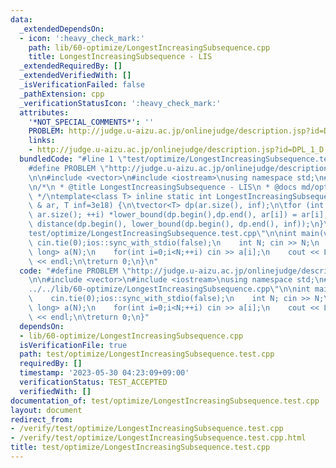 ```yaml
---
data:
  _extendedDependsOn:
  - icon: ':heavy_check_mark:'
    path: lib/60-optimize/LongestIncreasingSubsequence.cpp
    title: LongestIncreasingSubsequence - LIS
  _extendedRequiredBy: []
  _extendedVerifiedWith: []
  _isVerificationFailed: false
  _pathExtension: cpp
  _verificationStatusIcon: ':heavy_check_mark:'
  attributes:
    '*NOT_SPECIAL_COMMENTS*': ''
    PROBLEM: http://judge.u-aizu.ac.jp/onlinejudge/description.jsp?id=DPL_1_D
    links:
    - http://judge.u-aizu.ac.jp/onlinejudge/description.jsp?id=DPL_1_D
  bundledCode: "#line 1 \"test/optimize/LongestIncreasingSubsequence.test.cpp\"\n\
    #define PROBLEM \"http://judge.u-aizu.ac.jp/onlinejudge/description.jsp?id=DPL_1_D\"\
    \n\n#include <vector>\n#include <iostream>\nusing namespace std;\n#line 1 \"lib/60-optimize/LongestIncreasingSubsequence.cpp\"\
    \n/*\n * @title LongestIncreasingSubsequence - LIS\n * @docs md/optimize/LongestIncreasingSubsequence.md\n\
    \ */\ntemplate<class T> inline static int LongestIncreasingSubsequence(const vector<T>\
    \ & ar, T inf=3e18) {\n\tvector<T> dp(ar.size(), inf);\n\tfor (int i = 0; i <\
    \ ar.size(); ++i) *lower_bound(dp.begin(),dp.end(), ar[i]) = ar[i];\n\treturn\
    \ distance(dp.begin(), lower_bound(dp.begin(), dp.end(), inf));\n}\n#line 7 \"\
    test/optimize/LongestIncreasingSubsequence.test.cpp\"\n\nint main(void){\n   \
    \ cin.tie(0);ios::sync_with_stdio(false);\n    int N; cin >> N;\n    vector<long\
    \ long> a(N);\n    for(int i=0;i<N;++i) cin >> a[i];\n    cout << LongestIncreasingSubsequence(a)\
    \ << endl;\n\treturn 0;\n}\n"
  code: "#define PROBLEM \"http://judge.u-aizu.ac.jp/onlinejudge/description.jsp?id=DPL_1_D\"\
    \n\n#include <vector>\n#include <iostream>\nusing namespace std;\n#include \"\
    ../../lib/60-optimize/LongestIncreasingSubsequence.cpp\"\n\nint main(void){\n\
    \    cin.tie(0);ios::sync_with_stdio(false);\n    int N; cin >> N;\n    vector<long\
    \ long> a(N);\n    for(int i=0;i<N;++i) cin >> a[i];\n    cout << LongestIncreasingSubsequence(a)\
    \ << endl;\n\treturn 0;\n}"
  dependsOn:
  - lib/60-optimize/LongestIncreasingSubsequence.cpp
  isVerificationFile: true
  path: test/optimize/LongestIncreasingSubsequence.test.cpp
  requiredBy: []
  timestamp: '2023-05-30 04:23:09+09:00'
  verificationStatus: TEST_ACCEPTED
  verifiedWith: []
documentation_of: test/optimize/LongestIncreasingSubsequence.test.cpp
layout: document
redirect_from:
- /verify/test/optimize/LongestIncreasingSubsequence.test.cpp
- /verify/test/optimize/LongestIncreasingSubsequence.test.cpp.html
title: test/optimize/LongestIncreasingSubsequence.test.cpp
---
```


